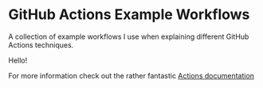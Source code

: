 # GitHub Actions Example Workflows

A collection of example workflows I use when explaining different GitHub Actions techniques.

Hello!

For more information check out the rather fantastic [Actions documentation](https://docs.github.com/actions)
